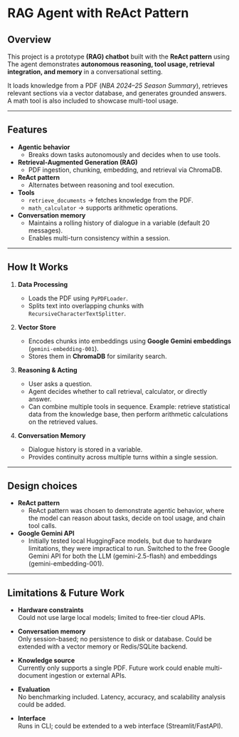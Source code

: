 # RAG Agent with ReAct Pattern

## Overview
This project is a prototype **(RAG) chatbot** built with the **ReAct pattern** using 
The agent demonstrates **autonomous reasoning, tool usage, retrieval integration, and memory** in a conversational setting.  

It loads knowledge from a PDF (*NBA 2024–25 Season Summary*), retrieves relevant sections via a vector database, and generates grounded answers. A math tool is also included to showcase multi-tool usage.

---

## Features
- **Agentic behavior**  
  - Breaks down tasks autonomously and decides when to use tools.  
- **Retrieval-Augmented Generation (RAG)**  
  - PDF ingestion, chunking, embedding, and retrieval via ChromaDB.  
- **ReAct pattern**  
  - Alternates between reasoning and tool execution.  
- **Tools**  
  - `retrieve_documents` → fetches knowledge from the PDF.  
  - `math_calculator` → supports arithmetic operations.  
- **Conversation memory**  
  - Maintains a rolling history of dialogue in a variable (default 20 messages).  
  - Enables multi-turn consistency within a session.  

---

## How It Works

1. **Data Processing**
   - Loads the PDF using `PyPDFLoader`.
   - Splits text into overlapping chunks with `RecursiveCharacterTextSplitter`.

2. **Vector Store**
   - Encodes chunks into embeddings using **Google Gemini embeddings** (`gemini-embedding-001`).
   - Stores them in **ChromaDB** for similarity search.

3. **Reasoning & Acting**
   - User asks a question.
   - Agent decides whether to call retrieval, calculator, or directly answer.
   -  Can combine multiple tools in sequence. Example: retrieve statistical data from the knowledge base, then perform arithmetic calculations on the retrieved values.  

4. **Conversation Memory**
   - Dialogue history is stored in a variable.
   - Provides continuity across multiple turns within a single session.

---

## Design choices
- **ReAct pattern** 
    - ReAct pattern was chosen to demonstrate agentic behavior, where the model
    can reason about tasks, decide on tool usage, and chain tool calls.
- **Google Gemini API** 
    - Initially tested local HuggingFace models, but due to hardware limitations, they were impractical to run.
    Switched to the free Google Gemini API for both the LLM (gemini-2.5-flash) and embeddings (gemini-embedding-001).

---

## Limitations & Future Work

- **Hardware constraints**  
  Could not use large local models; limited to free-tier cloud APIs.  

- **Conversation memory**  
  Only session-based; no persistence to disk or database. Could be extended with a vector memory or Redis/SQLite backend.  

- **Knowledge source**  
  Currently only supports a single PDF. Future work could enable multi-document ingestion or external APIs.  

- **Evaluation**  
  No benchmarking included. Latency, accuracy, and scalability analysis could be added.  

- **Interface**  
  Runs in CLI; could be extended to a web interface (Streamlit/FastAPI).  
